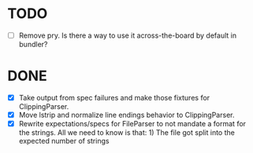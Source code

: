 TODO
====

- [ ] Remove pry. Is there a way to use it across-the-board by default in bundler?

DONE
====
- [x] Take output from spec failures and make those fixtures for ClippingParser.
- [x] Move lstrip and normalize line endings behavior to ClippingParser.
- [x] Rewrite expectations/specs for FileParser to not mandate a format for the
  strings. All we need to know is that: 1) The file got split into the expected
  number of strings
